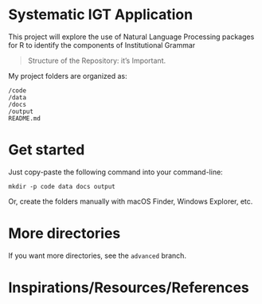 # Systematic IGT Application
This project will explore the use of Natural Language Processing packages for R to identify the components of Institutional Grammar

> Structure of the Repository: it’s Important.

My project folders are organized as:

	/code
	/data
	/docs
	/output
	README.md
	
# Get started

Just copy-paste the following command into your command-line:

`mkdir -p code data docs output`

Or, create the folders manually with macOS Finder, Windows Explorer, etc.

# More directories

If you want more directories, see the `advanced` branch.

# Inspirations/Resources/References


